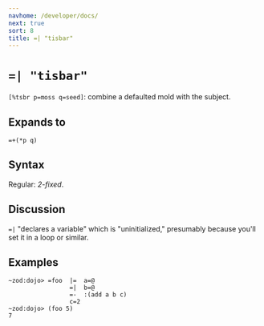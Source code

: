 ```yaml
---
navhome: /developer/docs/
next: true
sort: 8
title: =| "tisbar"
---
```


# `=| "tisbar"`

`[%tsbr p=moss q=seed]`: combine a defaulted mold with the subject.

## Expands to

```
=+(*p q)
```

## Syntax

Regular: *2-fixed*.

## Discussion

`=|` "declares a variable" which is "uninitialized," presumably 
because you'll set it in a loop or similar.

## Examples

```
~zod:dojo> =foo  |=  a=@
                 =|  b=@
                 =-  :(add a b c)
                 c=2 
~zod:dojo> (foo 5)
7
```
